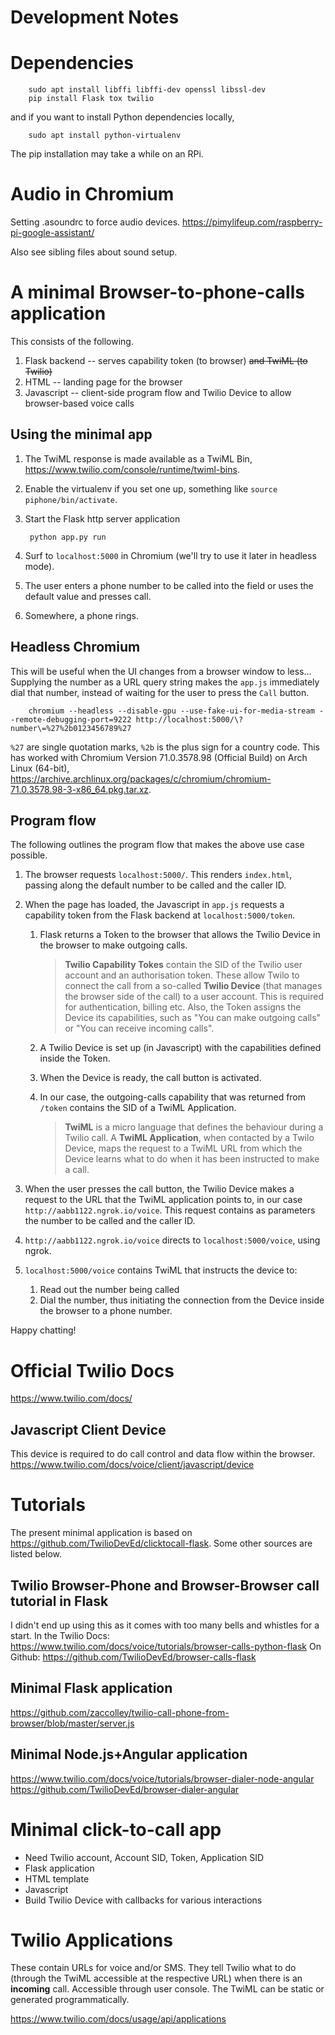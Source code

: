 Development Notes
=================

# Dependencies

        sudo apt install libffi libffi-dev openssl libssl-dev
        pip install Flask tox twilio

and if you want to install Python dependencies locally,

        sudo apt install python-virtualenv

The pip installation may take a while on an RPi.

# Audio in Chromium
Setting .asoundrc to force audio devices.
https://pimylifeup.com/raspberry-pi-google-assistant/

Also see sibling files about sound setup.

# A minimal Browser-to-phone-calls application
This consists of the following.

1. Flask backend -- serves capability token (to browser) ~~and TwiML (to Twilio)~~
2. HTML -- landing page for the browser
3. Javascript -- client-side program flow and Twilio Device to allow browser-based voice calls

## Using the minimal app

1. The TwiML response is made available as a TwiML Bin, https://www.twilio.com/console/runtime/twiml-bins.

1. Enable the virtualenv if you set one up, something like `source piphone/bin/activate`.

3. Start the Flask http server application

        python app.py run

4. Surf to `localhost:5000` in Chromium (we'll try to use it later in headless mode).
5. The user enters a phone number to be called into the field or uses the default value and presses call.
6. Somewhere, a phone rings.

## Headless Chromium

This will be useful when the UI changes from a browser window to less... Supplying the number as a URL query string makes the `app.js` immediately dial that number, instead of waiting for the user to press the `Call` button.

        chromium --headless --disable-gpu --use-fake-ui-for-media-stream --remote-debugging-port=9222 http://localhost:5000/\?number\=%27%2b0123456789%27

`%27` are single quotation marks, `%2b` is the plus sign for a country code.
This has worked with Chromium Version 71.0.3578.98 (Official Build) on Arch Linux (64-bit), https://archive.archlinux.org/packages/c/chromium/chromium-71.0.3578.98-3-x86_64.pkg.tar.xz.

## Program flow

The following outlines the program flow that makes the above use case possible.

1. The browser requests `localhost:5000/`. This renders `index.html`, passing along the default number to be called and the caller ID.
2. When the page has loaded, the Javascript in `app.js` requests a capability token from the Flask backend at `localhost:5000/token`.
   1. Flask returns a Token to the browser that allows the Twilio Device in the browser to make outgoing calls.
   
      > **Twilio Capability Tokes** contain the SID of the Twilio user account and an authorisation token. These allow Twilo to connect the call from a so-called **Twilio Device** (that manages the browser side of the call) to a user account. This is required for authentication, billing etc. Also, the Token assigns the Device its capabilities, such as "You can make outgoing calls" or "You can receive incoming calls".

   2. A Twilio Device is set up (in Javascript) with the capabilities defined inside the Token.
   3. When the Device is ready, the call button is activated.
   4. In our case, the outgoing-calls capability that was returned from `/token` contains the SID of a TwiML Application.

      > **TwiML** is a micro language that defines the behaviour during a Twilio call. A **TwiML Application**, when contacted by a Twilo Device, maps the request to a TwiML URL from which the Device learns what to do when it has been instructed to make a call.

4. When the user presses the call button, the Twilio Device makes a request to the URL that the TwiML application points to, in our case `http://aabb1122.ngrok.io/voice`. This request contains as parameters the number to be called and the caller ID.
5. `http://aabb1122.ngrok.io/voice` directs to `localhost:5000/voice`, using ngrok.
6. `localhost:5000/voice` contains TwiML that instructs the device to:
   1. Read out the number being called
   2. Dial the number, thus initiating the connection from the Device inside the browser to a phone number.

Happy chatting!

# Official Twilio Docs
https://www.twilio.com/docs/

## Javascript Client Device
This device is required to do call control and data flow within the browser.
https://www.twilio.com/docs/voice/client/javascript/device

# Tutorials
The present minimal application is based on https://github.com/TwilioDevEd/clicktocall-flask. Some other sources are listed below.

## Twilio Browser-Phone and Browser-Browser call tutorial in Flask
I didn't end up using this as it comes with too many bells and whistles for a start.
In the Twilio Docs: https://www.twilio.com/docs/voice/tutorials/browser-calls-python-flask
On Github: https://github.com/TwilioDevEd/browser-calls-flask

## Minimal Flask application
https://github.com/zaccolley/twilio-call-phone-from-browser/blob/master/server.js

## Minimal Node.js+Angular application
https://www.twilio.com/docs/voice/tutorials/browser-dialer-node-angular
https://github.com/TwilioDevEd/browser-dialer-angular

# Minimal click-to-call app

* Need Twilio account, Account SID, Token, Application SID
* Flask application
 * HTML template
 * Javascript
  * Build Twilio Device with callbacks for various interactions

# Twilio Applications

These contain URLs for voice and/or SMS. They tell Twilio what to do (through the TwiML accessible at the respective URL) when there is an **incoming** call. Accessible through user console. The TwiML can be static or generated programmatically.

https://www.twilio.com/docs/usage/api/applications

